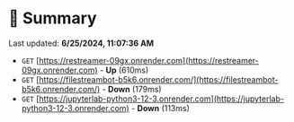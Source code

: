 # 📖 Summary
Last updated: **6/25/2024, 11:07:36 AM**

- `GET` [https://restreamer-09gx.onrender.com](https://restreamer-09gx.onrender.com) - **Up** (610ms)
- `GET` [https://filestreambot-b5k6.onrender.com/](https://filestreambot-b5k6.onrender.com/) - **Down** (179ms)
- `GET` [https://jupyterlab-python3-12-3.onrender.com](https://jupyterlab-python3-12-3.onrender.com) - **Down** (113ms)
